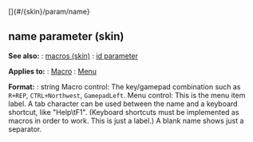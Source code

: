 []{#/{skin}/param/name}
## name parameter (skin)
**See also:**
:   [macros (skin)](#/%7Bskin%7D/macros)
:   [id parameter](#/%7Bskin%7D/param/id)
<!-- -->
**Applies to:**
:   [Macro](#/%7Bskin%7D/control/macro)
:   [Menu](#/%7Bskin%7D/control/menu)
<!-- -->
**Format:**
:   string
Macro control: The key/gamepad combination such as `R+REP`,
`CTRL+Northwest`, `GamepadLeft`.
Menu control: This is the menu item label. A tab character can be used
between the name and a keyboard shortcut, like \"Help\\tF1\". (Keyboard
shortcuts must be implemented as macros in order to work. This is just a
label.) A blank name shows just a separator.